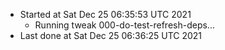   - Started at Sat Dec 25 06:35:53 UTC 2021
    - Running tweak 000-do-test-refresh-deps...
  - Last done at Sat Dec 25 06:36:25 UTC 2021
